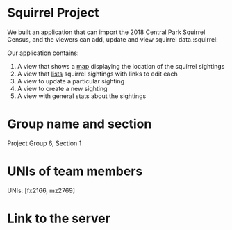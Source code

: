 # Squirrel Project
We built an application that can import the 2018 Central Park Squirrel Census, and the viewers can add, update and view squirrel data.:squirrel:

Our application contains:
  1. A view that shows a [map](http://127.0.0.1:8000/map/) displaying the location of the squirrel sightings
  2. A view that [lists](http://127.0.0.1:8000/sightings/) squirrel sightings with links to edit each
  3. A view to update a particular sighting
  4. A view to create a new sighting
  5. A view with general stats about the sightings

# Group name and section
Project Group 6, Section 1

# UNIs of team members
UNIs: [fx2166, mz2769]

# Link to the server
